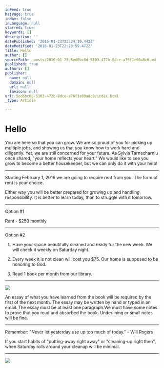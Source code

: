 ```yaml
---
inFeed: true
hasPage: true
inNav: false
inLanguage: null
starred: true
keywords: []
description: ''
datePublished: '2016-01-23T22:24:19.442Z'
dateModified: '2016-01-23T22:23:59.472Z'
title: Hello
author: []
sourcePath: _posts/2016-01-23-5ed6bc6d-5103-472b-8dce-a76f1e00a8c0.md
published: true
authors: []
publisher:
  name: null
  domain: null
  url: null
  favicon: null
url: 5ed6bc6d-5103-472b-8dce-a76f1e00a8c0/index.html
_type: Article

---
```

# Hello

You are here so that you can grow. We are so proud of you for picking up multiple jobs, and showing us that you know how to work hard and diligently. Yet, we are still concerned for your future. As Sylvia Tarnecharniu once shared, "your home reflects your heart."  We would like to see you grow to become a better housekeeper, but we can only do it with your help!

****

Starting February 1, 2016 we are going to require rent from you. The form of rent is your choice.

Either way you will be better prepared for growing up and handling responsibility. It is better to learn today, than to struggle with it tomorrow.

****

Option \#1

Rent - $250 monthly

****

Option \#2

1. Have your space beautifully cleaned and ready for the new week. We will check it weekly on Saturday night.

  1. Every week it is not clean will cost you $75\. Our home is supposed to be honoring to God.

2. Read 1 book per month from our library.

****
![](https://the-grid-user-content.s3-us-west-2.amazonaws.com/f1f3fc80-1c6d-4f0e-9f68-7b37e06249aa.JPG)

An essay of what you have learned from the book will be required by the first of the next month. The essay may be written by hand or typed in an email. The essay must be at least one paragraph.We must have some notes to prove that you read and absorbed the book. Underlining or small notes will be fine.

****

Remember: "Never let yesterday use up too much of today." - Will Rogers

If you start habits of "putting-away right away" or "cleaning-up right then", when Saturday rolls around your cleanup will be minimal.  

****
![](https://the-grid-user-content.s3-us-west-2.amazonaws.com/87a154f8-95b4-4b93-97e0-02937fd26e48.jpg)